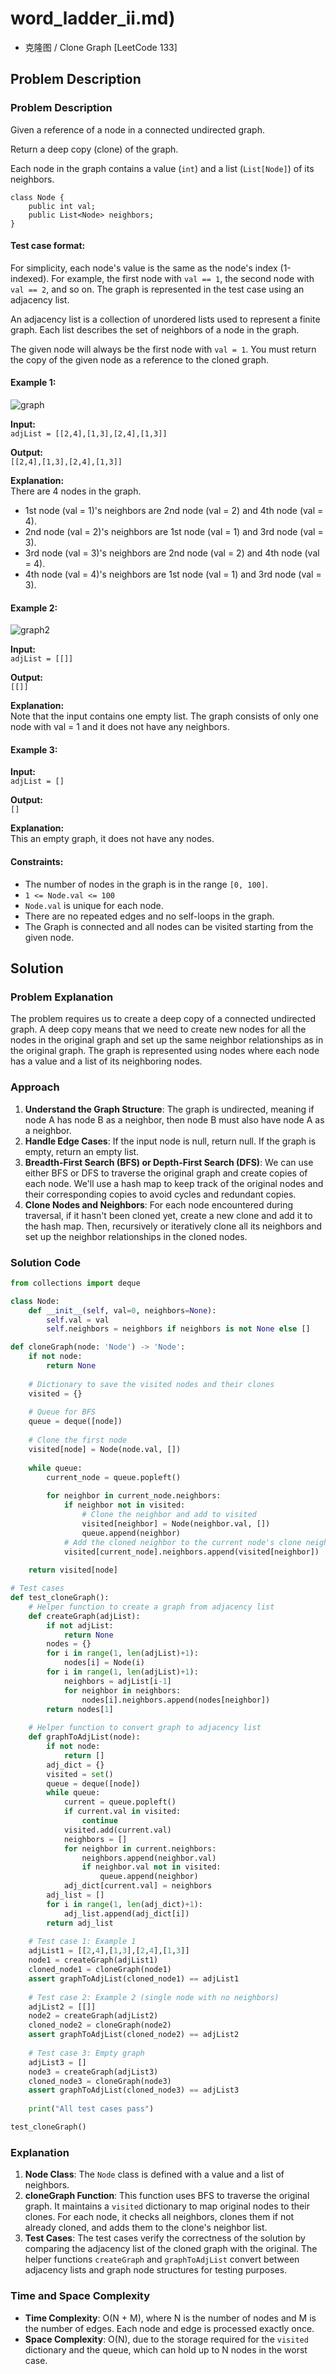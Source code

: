 # word_ladder_ii.md)
- 克隆图 / Clone Graph [LeetCode 133]

## Problem Description

### Problem Description

Given a reference of a node in a connected undirected graph.

Return a deep copy (clone) of the graph.

Each node in the graph contains a value (`int`) and a list (`List[Node]`) of its neighbors.

```
class Node {
    public int val;
    public List<Node> neighbors;
}
```

#### Test case format:

For simplicity, each node's value is the same as the node's index (1-indexed). For example, the first node with `val == 1`, the second node with `val == 2`, and so on. The graph is represented in the test case using an adjacency list.

An adjacency list is a collection of unordered lists used to represent a finite graph. Each list describes the set of neighbors of a node in the graph.

The given node will always be the first node with `val = 1`. You must return the copy of the given node as a reference to the cloned graph.

#### Example 1:

![graph](https://assets.leetcode.com/uploads/2019/11/04/133_clone_graph_question.png)

**Input:**  
`adjList = [[2,4],[1,3],[2,4],[1,3]]`  

**Output:**  
`[[2,4],[1,3],[2,4],[1,3]]`  

**Explanation:**  
There are 4 nodes in the graph.  
- 1st node (val = 1)'s neighbors are 2nd node (val = 2) and 4th node (val = 4).  
- 2nd node (val = 2)'s neighbors are 1st node (val = 1) and 3rd node (val = 3).  
- 3rd node (val = 3)'s neighbors are 2nd node (val = 2) and 4th node (val = 4).  
- 4th node (val = 4)'s neighbors are 1st node (val = 1) and 3rd node (val = 3).  

#### Example 2:

![graph2](https://assets.leetcode.com/uploads/2020/01/07/graph.png)

**Input:**  
`adjList = [[]]`  

**Output:**  
`[[]]`  

**Explanation:**  
Note that the input contains one empty list. The graph consists of only one node with val = 1 and it does not have any neighbors.  

#### Example 3:

**Input:**  
`adjList = []`  

**Output:**  
`[]`  

**Explanation:**  
This an empty graph, it does not have any nodes.  

#### Constraints:

- The number of nodes in the graph is in the range `[0, 100]`.
- `1 <= Node.val <= 100`
- `Node.val` is unique for each node.
- There are no repeated edges and no self-loops in the graph.
- The Graph is connected and all nodes can be visited starting from the given node.

## Solution

### Problem Explanation
The problem requires us to create a deep copy of a connected undirected graph. A deep copy means that we need to create new nodes for all the nodes in the original graph and set up the same neighbor relationships as in the original graph. The graph is represented using nodes where each node has a value and a list of its neighboring nodes.

### Approach
1. **Understand the Graph Structure**: The graph is undirected, meaning if node A has node B as a neighbor, then node B must also have node A as a neighbor.
2. **Handle Edge Cases**: If the input node is null, return null. If the graph is empty, return an empty list.
3. **Breadth-First Search (BFS) or Depth-First Search (DFS)**: We can use either BFS or DFS to traverse the original graph and create copies of each node. We'll use a hash map to keep track of the original nodes and their corresponding copies to avoid cycles and redundant copies.
4. **Clone Nodes and Neighbors**: For each node encountered during traversal, if it hasn't been cloned yet, create a new clone and add it to the hash map. Then, recursively or iteratively clone all its neighbors and set up the neighbor relationships in the cloned nodes.

### Solution Code
```python
from collections import deque

class Node:
    def __init__(self, val=0, neighbors=None):
        self.val = val
        self.neighbors = neighbors if neighbors is not None else []

def cloneGraph(node: 'Node') -> 'Node':
    if not node:
        return None
    
    # Dictionary to save the visited nodes and their clones
    visited = {}
    
    # Queue for BFS
    queue = deque([node])
    
    # Clone the first node
    visited[node] = Node(node.val, [])
    
    while queue:
        current_node = queue.popleft()
        
        for neighbor in current_node.neighbors:
            if neighbor not in visited:
                # Clone the neighbor and add to visited
                visited[neighbor] = Node(neighbor.val, [])
                queue.append(neighbor)
            # Add the cloned neighbor to the current node's clone neighbors
            visited[current_node].neighbors.append(visited[neighbor])
    
    return visited[node]

# Test cases
def test_cloneGraph():
    # Helper function to create a graph from adjacency list
    def createGraph(adjList):
        if not adjList:
            return None
        nodes = {}
        for i in range(1, len(adjList)+1):
            nodes[i] = Node(i)
        for i in range(1, len(adjList)+1):
            neighbors = adjList[i-1]
            for neighbor in neighbors:
                nodes[i].neighbors.append(nodes[neighbor])
        return nodes[1]
    
    # Helper function to convert graph to adjacency list
    def graphToAdjList(node):
        if not node:
            return []
        adj_dict = {}
        visited = set()
        queue = deque([node])
        while queue:
            current = queue.popleft()
            if current.val in visited:
                continue
            visited.add(current.val)
            neighbors = []
            for neighbor in current.neighbors:
                neighbors.append(neighbor.val)
                if neighbor.val not in visited:
                    queue.append(neighbor)
            adj_dict[current.val] = neighbors
        adj_list = []
        for i in range(1, len(adj_dict)+1):
            adj_list.append(adj_dict[i])
        return adj_list
    
    # Test case 1: Example 1
    adjList1 = [[2,4],[1,3],[2,4],[1,3]]
    node1 = createGraph(adjList1)
    cloned_node1 = cloneGraph(node1)
    assert graphToAdjList(cloned_node1) == adjList1
    
    # Test case 2: Example 2 (single node with no neighbors)
    adjList2 = [[]]
    node2 = createGraph(adjList2)
    cloned_node2 = cloneGraph(node2)
    assert graphToAdjList(cloned_node2) == adjList2
    
    # Test case 3: Empty graph
    adjList3 = []
    node3 = createGraph(adjList3)
    cloned_node3 = cloneGraph(node3)
    assert graphToAdjList(cloned_node3) == adjList3
    
    print("All test cases pass")

test_cloneGraph()
```

### Explanation
1. **Node Class**: The `Node` class is defined with a value and a list of neighbors.
2. **cloneGraph Function**: This function uses BFS to traverse the original graph. It maintains a `visited` dictionary to map original nodes to their clones. For each node, it checks all neighbors, clones them if not already cloned, and adds them to the clone's neighbor list.
3. **Test Cases**: The test cases verify the correctness of the solution by comparing the adjacency list of the cloned graph with the original. The helper functions `createGraph` and `graphToAdjList` convert between adjacency lists and graph node structures for testing purposes.

### Time and Space Complexity
- **Time Complexity**: O(N + M), where N is the number of nodes and M is the number of edges. Each node and edge is processed exactly once.
- **Space Complexity**: O(N), due to the storage required for the `visited` dictionary and the queue, which can hold up to N nodes in the worst case.